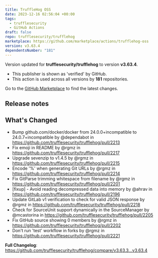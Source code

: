 ```yaml
---
title: TruffleHog OSS
date: 2023-12-16 02:56:04 +00:00
tags:
  - trufflesecurity
  - GitHub Actions
draft: false
repo: trufflesecurity/trufflehog
marketplace: https://github.com/marketplace/actions/trufflehog-oss
version: v3.63.4
dependentsNumber: "181"
---
```



Version updated for **trufflesecurity/trufflehog** to version **v3.63.4**.
- This publisher is shown as 'verified' by GitHub.
- This action is used across all versions by **181** repositories.

Go to the [GitHub Marketplace](https://github.com/marketplace/actions/trufflehog-oss) to find the latest changes.

## Release notes

## What's Changed
* Bump github.com/docker/docker from 24.0.0+incompatible to 24.0.7+incompatible by @dependabot in https://github.com/trufflesecurity/trufflehog/pull/2213
* Fix emoji in README by @rgmz in https://github.com/trufflesecurity/trufflehog/pull/2217
* Upgrade sevenzip to v1.4.5 by @rgmz in https://github.com/trufflesecurity/trufflehog/pull/2215
* Encode '%' when generating Git URLs by @rgmz in https://github.com/trufflesecurity/trufflehog/pull/2214
* Fix GitParse trimming whitespace from filename by @rgmz in https://github.com/trufflesecurity/trufflehog/pull/2201
* [fixup] - Avoid reading decompressed data into memory by @ahrav in https://github.com/trufflesecurity/trufflehog/pull/2196
* Update GitLab v1 verification to check for valid JSON response by @rgmz in https://github.com/trufflesecurity/trufflehog/pull/2218
* Check for SourceUnit support dynamically in the SourceManager by @mcastorina in https://github.com/trufflesecurity/trufflehog/pull/2205
* Fix GitHub source showing 0 members by @rgmz in https://github.com/trufflesecurity/trufflehog/pull/2202
* Don't run 'test' workflow in forks by @rgmz in https://github.com/trufflesecurity/trufflehog/pull/2221


**Full Changelog**: https://github.com/trufflesecurity/trufflehog/compare/v3.63.3...v3.63.4
